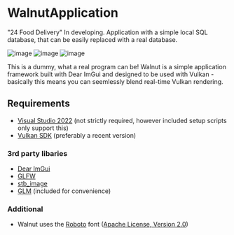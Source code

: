 # WalnutApplication
"24 Food Delivery"
In developing.
Application with a simple local SQL database, that can be easily replaced with a real database.

![image](https://github.com/ChazovAlexander/WalnutApplication/assets/106874694/e9a67784-ddab-4eff-a307-1c9043950434)
![image](https://github.com/ChazovAlexander/WalnutApplication/assets/106874694/348198e3-e533-45b7-8fb7-f4fdf01321d6)
![image](https://github.com/ChazovAlexander/WalnutApplication/assets/106874694/870d1121-777b-494b-b8e9-4dc0900a164b)

This is a dummy, what a real program can be!
Walnut is a simple application framework built with Dear ImGui and designed to be used with Vulkan - basically this means you can seemlessly blend real-time Vulkan rendering.

## Requirements
- [Visual Studio 2022](https://visualstudio.com) (not strictly required, however included setup scripts only support this)
- [Vulkan SDK](https://vulkan.lunarg.com/sdk/home#windows) (preferably a recent version)

### 3rd party libaries
- [Dear ImGui](https://github.com/ocornut/imgui)
- [GLFW](https://github.com/glfw/glfw)
- [stb_image](https://github.com/nothings/stb)
- [GLM](https://github.com/g-truc/glm) (included for convenience)

### Additional
- Walnut uses the [Roboto](https://fonts.google.com/specimen/Roboto) font ([Apache License, Version 2.0](https://www.apache.org/licenses/LICENSE-2.0))
